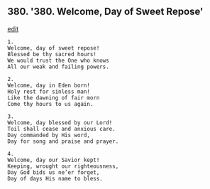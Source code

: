 
## 380.  '380. Welcome, Day of Sweet Repose'
[edit](https://docs.google.com/document/d/16YA7NmvBlJBuihE1vPEvWudwk2alaESo/edit?mode=html)






    1.
    Welcome, day of sweet repose!
    Blessed be thy sacred hours!
    We would trust the One who knows
    All our weak and failing powers.

    2.
    Welcome, day in Eden born!
    Holy rest for sinless man!
    Like the dawning of fair morn
    Come thy hours to us again.

    3.
    Welcome, day blessed by our Lord!
    Toil shall cease and anxious care.
    Day commanded by His word,
    Day for song and praise and prayer.

    4.
    Welcome, day our Savior kept!
    Keeping, wrought our righteousness,
    Day God bids us ne’er forget,
    Day of days His name to bless.

